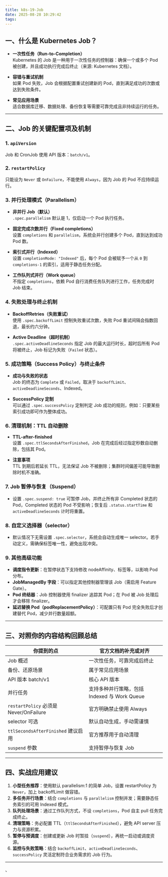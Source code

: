 ```yaml
---
title: k8s-19-Job
date: 2025-08-28 10:29:42
tags:
---
```


## 一、什么是 Kubernetes Job？

- **一次性任务（Run-to-Completion）**  
  Kubernetes 的 Job 是一种用于一次性任务的控制器：确保一个或多个 Pod 被创建，并且成功执行完成后终止（来源: Kubernetes 文档）。

- **容错与重试机制**  
  如果 Pod 失败，Job 会根据配置重试创建新的 Pod，直到满足成功的次数或达到失败条件。

- **常见应用场景**  
  适合数据库迁移、数据处理、备份恢复等需要可靠完成且非持续运行的任务。

---

## 二、Job 的关键配置项及机制

### 1. `apiVersion`  
Job 和 CronJob 使用 API 版本：`batch/v1`。

### 2. `restartPolicy`  
只能设为 `Never` 或 `OnFailure`，不能使用 `Always`，因为 Job 的 Pod 不应持续运行。

### 3. 并行处理模式（Parallelism）

- **非并行 Job（默认）**  
  `.spec.parallelism` 默认是 1，仅启动一个 Pod 执行任务。

- **固定完成次数并行（Fixed completions）**  
  设置 `completions` 和 `parallelism`，系统会并行创建多个 Pod，直到达到成功 Pod 数。

- **索引式并行（Indexed）**  
  设置 `completionMode: "Indexed"` 后，每个 Pod 会被赋予一个从 `0` 到 `completions-1` 的索引，适用于静态任务分配。

- **工作队列式并行（Work queue）**  
  不指定 `completions`，依赖 Pod 自行消费任务队列进行工作，任务完成时 Job 结束。

### 4. 失败处理与终止机制

- **BackoffRetries（失败重试）**  
  使用 `.spec.backoffLimit` 控制失败重试次数，失败 Pod 重试间隔会指数回退，最长约六分钟。

- **Active Deadline（超时机制）**  
  `.spec.activeDeadlineSeconds` 指定 Job 的最大运行时长，超时后所有 Pod 将被终止，Job 标记为失败（`Failed` 状态）。

### 5. 成功策略（Success Policy）与终止条件

- **成功与失败的状态**  
  Job 的终态为 `Complete` 或 `Failed`，取决于 `backoffLimit`、`activeDeadlineSeconds`、Indexed。

- **SuccessPolicy 定制**  
  可以通过 `.spec.successPolicy` 定制判定 Job 成功的规则，例如：只要某些索引成功即可作为整体成功。

### 6. 清理机制：TTL 自动删除

- **TTL-after-finished**  
  设置 `.spec.ttlSecondsAfterFinished`，Job 在完成后经过指定秒数自动删除，包括其 Pod。

- **注意事项**  
  TTL 到期后若延长 TTL，无法保证 Job 不被删除；集群时间偏差可能导致删除时机不准确。

### 7. Job 暂停与恢复（Suspend）

- 设置 `.spec.suspend: true` 可暂停 Job，并终止所有非 Completed 状态的 Pod，Completed 状态的 Pod 不受影响；恢复后 `.status.startTime` 和 `activeDeadlineSeconds` 计时将重置。

### 8. 自定义选择器（selector）

- 默认情况下无需设置 `.spec.selector`，系统会自动生成唯一 selector。若手动定义，需确保标签唯一性，避免出现冲突。

### 9. 其他高级功能

- **调度指令更新**：在暂停状态下支持修改 nodeAffinity、标签等，以影响 Pod 分布。
- **JobManagedBy 字段**：可以指定其他控制器管理该 Job（需启用 Feature Gate）。
- **Pod 终结器**：Job 控制器使用 finalizer 追踪其 Pod；在 Pod 被 Job 处理后才会移除 finalizer。
- **延迟替换 Pod（podReplacementPolicy）**：可配置只有 Pod 完全失败后才创建替代 Pod，减少并行数量超额。

---

## 三、对照你的内容结构回顾总结

| 你提到的点                         | 官方文档的补充或对齐                        |
|------------------------------|-------------------------------------|
| Job 概述                         | 一次性任务，可靠完成后终止                   |
| 备份、还原场景                    | 属于常见应用场景                             |
| API 版本 batch/v1                 | 核心 API 版本                              |
| 并行任务                         | 支持多种并行策略，包括 Indexed 与 Work Queue |
| `restartPolicy` 必须是 Never/OnFailure | 官方明确禁止使用 Always                   |
| selector 可选                     | 默认自动生成，手动需谨慎                    |
| `ttlSecondsAfterFinished` 建议启用 | 官方推荐用于自动清理                         |
| `suspend` 参数                    | 支持暂停与恢复 Job                          |

---

## 四、实战应用建议

1. **小型任务推荐**：使用默认 parallelism:1 的简单 Job，设置 restartPolicy 为 `Never`，加上 backoffLimit 做容错。
2. **多任务并行场景**：结合 `completions` 与 `parallelism` 控制并发；需要静态任务索引的可用 Indexed 模式。
3. **队列处理场景**：通过工作队列方式，不设 `completions`，Pod 自主 pull 任务完成终止。
4. **清理策略**：务必配置 TTL（`ttlSecondsAfterFinished`），避免 API server 压力与资源积累。
5. **暂停与预调度**：创建或更新 Job 时暂挂（`suspend`），再统一启动或调度资源。
6. **监控与失败策略**：结合 `backoffLimit`、`activeDeadlineSeconds`、`successPolicy` 灵活定制符合业务需求的 Job 行为。

---

、